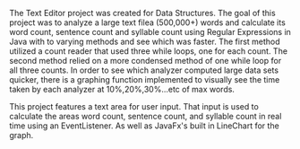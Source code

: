   The Text Editor project was created for Data Structures. The goal of this project was to analyze a large text filea (500,000+) words and calculate its word count, sentence count and syllable count using Regular Expressions in Java with to varying methods and see which was faster. The first method utilized a count reader that used three while loops, one for each count. The second method relied on a more condensed method of one while loop for all three counts. In order to see which analyzer computed large data sets quicker, there is a graphing function implemented to visually see the time taken by each analyzer at 10%,20%,30%...etc of max words.

  This project features a text area for user input. That input is used to calculate the areas word count, sentence count, and syllable count in real time using an EventListener. As well as JavaFx's built in LineChart for the graph.
